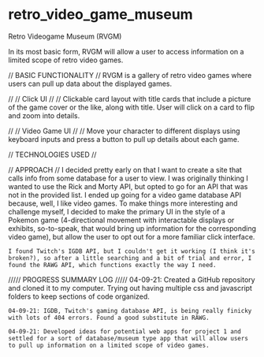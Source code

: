 # retro_video_game_museum
Retro Videogame Museum (RVGM)

In its most basic form, RVGM will allow a user to access information on a limited scope of retro video games.

// BASIC FUNCTIONALITY //
    RVGM is a gallery of retro video games where users can pull up data about the displayed games.

// // Click UI // //
    Clickable card layout with title cards that include a picture of the game cover or the like, along with title. User will click on a card to flip and zoom into details.

// // Video Game UI // //
    Move your character to different displays using keyboard inputs and press a button to pull up details about each game.

// TECHNOLOGIES USED //


// APPROACH //
    I decided pretty early on that I want to create a site that calls info from some database for a user to view. I was originally thinking I wanted to use the Rick and Morty API, but opted to go for an API that was not in the provided list. I ended up going for a video game database API because, well, I like video games. To make things more interesting and challenge myself, I decided to make the primary UI in the style of a Pokemon game (4-directional movement with interactable displays or exhibits, so-to-speak, that would bring up information for the corresponding video game), but allow the user to opt out for a more familiar click interface.

    I found Twitch's IGDB API, but I couldn't get it working (I think it's broken?), so after a little searching and a bit of trial and error, I found the RAWG API, which functions exactly the way I need.

///// PROGRESS SUMMARY LOG /////
    04-09-21: Created a GitHub repository and cloned it to my computer. Trying out having multiple css and javascript folders to keep sections of code organized.

    04-09-21: IGDB, Twitch's gaming database API, is being really finicky with lots of 404 errors. Found a good substitute in RAWG.

    04-09-21: Developed ideas for potential web apps for project 1 and settled for a sort of database/museum type app that will allow users to pull up information on a limited scope of video games.
